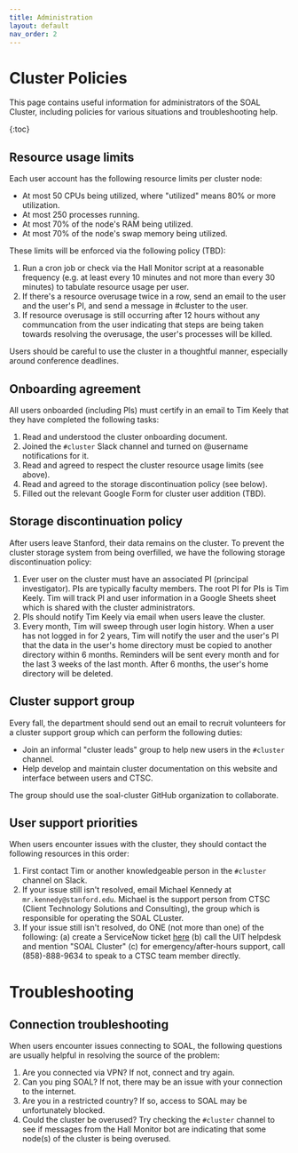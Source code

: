```yaml
---
title: Administration
layout: default
nav_order: 2
---
```


# Cluster Policies

This page contains useful information for administrators of the SOAL Cluster, including policies for various situations and troubleshooting help.

{:toc}

## Resource usage limits

Each user account has the following resource limits per cluster node: 

- At most 50 CPUs being utilized, where "utilized" means 80% or more utilization.
- At most 250 processes running.
- At most 70% of the node's RAM being utilized.
- At most 70% of the node's swap memory being utilized.

These limits will be enforced via the following policy (TBD):

1. Run a cron job or check via the Hall Monitor script at a reasonable frequency (e.g. at least every 10 minutes and not more than every 30 minutes) to tabulate resource usage per user.
2. If there's a resource overusage twice in a row, send an email to the user and the user's PI, and send a message in #cluster to the user.
3. If resource overusage is still occurring after 12 hours without any communcation from the user indicating that steps are being taken towards resolving the overusage, the user's processes will be killed.

Users should be careful to use the cluster in a thoughtful manner, especially around conference deadlines.

## Onboarding agreement

All users onboarded (including PIs) must certify in an email to Tim Keely that they have completed the following tasks:

1. Read and understood the cluster onboarding document.
2. Joined the `#cluster` Slack channel and turned on @username notifications for it.
3. Read and agreed to respect the cluster resource usage limits (see above).
4. Read and agreed to the storage discontinuation policy (see below).
5. Filled out the relevant Google Form for cluster user addition (TBD).

## Storage discontinuation policy

After users leave Stanford, their data remains on the cluster. To prevent the cluster storage system from being overfilled, we have the following storage discontinuation policy:

1. Ever user on the cluster must have an associated PI (principal investigator). PIs are typically faculty members. The root PI for PIs is Tim Keely. Tim will track PI and user information in a Google Sheets sheet which is shared with the cluster administrators.
2. PIs should notify Tim Keely via email when users leave the cluster.
4. Every month, Tim will sweep through user login history. When a user has not logged in for 2 years, Tim will notify the user and the user's PI that the data in the user's home directory must be copied to another directory within 6 months. Reminders will be sent every month and for the last 3 weeks of the last month. After 6 months, the user's home directory will be deleted.

## Cluster support group

Every fall, the department should send out an email to recruit volunteers for a cluster support group which can perform the following duties:

- Join an informal "cluster leads" group to help new users in the `#cluster` channel.
- Help develop and maintain cluster documentation on this website and interface between users and CTSC.

The group should use the soal-cluster GitHub organization to collaborate.

## User support priorities

When users encounter issues with the cluster, they should contact the following resources in this order:

1. First contact Tim or another knowledgeable person in the `#cluster` channel on Slack.
2. If your issue still isn't resolved, email Michael Kennedy at `mr.kennedy@stanford.edu`. Michael is the support person from CTSC (Client Technology Solutions and Consulting), the group which is responsible for operating the SOAL CLuster.
3. If your issue still isn't resolved, do ONE (not more than one) of the following: (a) create a ServiceNow ticket [here](https://stanford.service-now.com/it_services?id=sc_cat_item&sys_id=ec490b5f876d3950a7a497d83cbb35c1) (b) call the UIT helpdesk and mention "SOAL Cluster" (c) for emergency/after-hours support, call (858)-888-9634 to speak to a CTSC team member directly.

# Troubleshooting

## Connection troubleshooting

When users encounter issues connecting to SOAL, the following questions are usually helpful in resolving the source of the problem:

1. Are you connected via VPN? If not, connect and try again.
2. Can you ping SOAL? If not, there may be an issue with your connection to the internet.
3. Are you in a restricted country? If so, access to SOAL may be unfortunately blocked.
4. Could the cluster be overused? Try checking the `#cluster` channel to see if messages from the Hall Monitor bot are indicating that some node(s) of the cluster is being overused.

